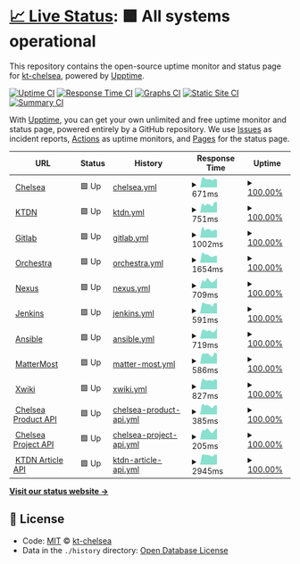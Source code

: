 # [📈 Live Status](https://kt-chelsea.github.io/status/): <!--live status--> **🟩 All systems operational**

This repository contains the open-source uptime monitor and status page for [kt-chelsea](https://kt-chelsea.github.io/status/), powered by [Upptime](https://github.com/upptime/upptime).

[![Uptime CI](https://github.com/koj-co/upptime/workflows/Uptime%20CI/badge.svg)](https://github.com/koj-co/upptime/actions?query=workflow%3A%22Uptime+CI%22)
[![Response Time CI](https://github.com/koj-co/upptime/workflows/Response%20Time%20CI/badge.svg)](https://github.com/koj-co/upptime/actions?query=workflow%3A%22Response+Time+CI%22)
[![Graphs CI](https://github.com/koj-co/upptime/workflows/Graphs%20CI/badge.svg)](https://github.com/koj-co/upptime/actions?query=workflow%3A%22Graphs+CI%22)
[![Static Site CI](https://github.com/koj-co/upptime/workflows/Static%20Site%20CI/badge.svg)](https://github.com/koj-co/upptime/actions?query=workflow%3A%22Static+Site+CI%22)
[![Summary CI](https://github.com/koj-co/upptime/workflows/Summary%20CI/badge.svg)](https://github.com/koj-co/upptime/actions?query=workflow%3A%22Summary+CI%22)

With [Upptime](https://upptime.js.org), you can get your own unlimited and free uptime monitor and status page, powered entirely by a GitHub repository. We use [Issues](https://github.com/kt-chelsea/status/issues) as incident reports, [Actions](https://github.com/kt-chelsea/status/actions) as uptime monitors, and [Pages](https://kt-chelsea.github.io/status/) for the status page.

<!--start: status pages-->
<!-- This summary is generated by Upptime (https://github.com/upptime/upptime) -->
<!-- Do not edit this manually, your changes will be overwritten -->
<!-- prettier-ignore -->
| URL | Status | History | Response Time | Uptime |
| --- | ------ | ------- | ------------- | ------ |
| <img alt="" src="https://favicons.githubusercontent.com/chelsea.kt.co.kr" height="13"> [Chelsea](http://chelsea.kt.co.kr) | 🟩 Up | [chelsea.yml](https://github.com/kt-chelsea/status/commits/master/history/chelsea.yml) | <details><summary><img alt="Response time graph" src="./graphs/chelsea/response-time-week.png" height="20"> 671ms</summary><br><a href="https://kt-chelsea.github.io/status/history/chelsea"><img alt="Response time 758" src="https://img.shields.io/endpoint?url=https%3A%2F%2Fraw.githubusercontent.com%2Fkt-chelsea%2Fstatus%2Fmaster%2Fapi%2Fchelsea%2Fresponse-time.json"></a><br><a href="https://kt-chelsea.github.io/status/history/chelsea"><img alt="24-hour response time 650" src="https://img.shields.io/endpoint?url=https%3A%2F%2Fraw.githubusercontent.com%2Fkt-chelsea%2Fstatus%2Fmaster%2Fapi%2Fchelsea%2Fresponse-time-day.json"></a><br><a href="https://kt-chelsea.github.io/status/history/chelsea"><img alt="7-day response time 671" src="https://img.shields.io/endpoint?url=https%3A%2F%2Fraw.githubusercontent.com%2Fkt-chelsea%2Fstatus%2Fmaster%2Fapi%2Fchelsea%2Fresponse-time-week.json"></a><br><a href="https://kt-chelsea.github.io/status/history/chelsea"><img alt="30-day response time 741" src="https://img.shields.io/endpoint?url=https%3A%2F%2Fraw.githubusercontent.com%2Fkt-chelsea%2Fstatus%2Fmaster%2Fapi%2Fchelsea%2Fresponse-time-month.json"></a><br><a href="https://kt-chelsea.github.io/status/history/chelsea"><img alt="1-year response time 758" src="https://img.shields.io/endpoint?url=https%3A%2F%2Fraw.githubusercontent.com%2Fkt-chelsea%2Fstatus%2Fmaster%2Fapi%2Fchelsea%2Fresponse-time-year.json"></a></details> | <details><summary><a href="https://kt-chelsea.github.io/status/history/chelsea">100.00%</a></summary><a href="https://kt-chelsea.github.io/status/history/chelsea"><img alt="All-time uptime 99.91%" src="https://img.shields.io/endpoint?url=https%3A%2F%2Fraw.githubusercontent.com%2Fkt-chelsea%2Fstatus%2Fmaster%2Fapi%2Fchelsea%2Fuptime.json"></a><br><a href="https://kt-chelsea.github.io/status/history/chelsea"><img alt="24-hour uptime 100.00%" src="https://img.shields.io/endpoint?url=https%3A%2F%2Fraw.githubusercontent.com%2Fkt-chelsea%2Fstatus%2Fmaster%2Fapi%2Fchelsea%2Fuptime-day.json"></a><br><a href="https://kt-chelsea.github.io/status/history/chelsea"><img alt="7-day uptime 100.00%" src="https://img.shields.io/endpoint?url=https%3A%2F%2Fraw.githubusercontent.com%2Fkt-chelsea%2Fstatus%2Fmaster%2Fapi%2Fchelsea%2Fuptime-week.json"></a><br><a href="https://kt-chelsea.github.io/status/history/chelsea"><img alt="30-day uptime 99.96%" src="https://img.shields.io/endpoint?url=https%3A%2F%2Fraw.githubusercontent.com%2Fkt-chelsea%2Fstatus%2Fmaster%2Fapi%2Fchelsea%2Fuptime-month.json"></a><br><a href="https://kt-chelsea.github.io/status/history/chelsea"><img alt="1-year uptime 99.91%" src="https://img.shields.io/endpoint?url=https%3A%2F%2Fraw.githubusercontent.com%2Fkt-chelsea%2Fstatus%2Fmaster%2Fapi%2Fchelsea%2Fuptime-year.json"></a></details>
| <img alt="" src="https://favicons.githubusercontent.com/ktdn.chelsea.kt.co.kr" height="13"> [KTDN](http://ktdn.chelsea.kt.co.kr) | 🟩 Up | [ktdn.yml](https://github.com/kt-chelsea/status/commits/master/history/ktdn.yml) | <details><summary><img alt="Response time graph" src="./graphs/ktdn/response-time-week.png" height="20"> 751ms</summary><br><a href="https://kt-chelsea.github.io/status/history/ktdn"><img alt="Response time 719" src="https://img.shields.io/endpoint?url=https%3A%2F%2Fraw.githubusercontent.com%2Fkt-chelsea%2Fstatus%2Fmaster%2Fapi%2Fktdn%2Fresponse-time.json"></a><br><a href="https://kt-chelsea.github.io/status/history/ktdn"><img alt="24-hour response time 916" src="https://img.shields.io/endpoint?url=https%3A%2F%2Fraw.githubusercontent.com%2Fkt-chelsea%2Fstatus%2Fmaster%2Fapi%2Fktdn%2Fresponse-time-day.json"></a><br><a href="https://kt-chelsea.github.io/status/history/ktdn"><img alt="7-day response time 751" src="https://img.shields.io/endpoint?url=https%3A%2F%2Fraw.githubusercontent.com%2Fkt-chelsea%2Fstatus%2Fmaster%2Fapi%2Fktdn%2Fresponse-time-week.json"></a><br><a href="https://kt-chelsea.github.io/status/history/ktdn"><img alt="30-day response time 756" src="https://img.shields.io/endpoint?url=https%3A%2F%2Fraw.githubusercontent.com%2Fkt-chelsea%2Fstatus%2Fmaster%2Fapi%2Fktdn%2Fresponse-time-month.json"></a><br><a href="https://kt-chelsea.github.io/status/history/ktdn"><img alt="1-year response time 719" src="https://img.shields.io/endpoint?url=https%3A%2F%2Fraw.githubusercontent.com%2Fkt-chelsea%2Fstatus%2Fmaster%2Fapi%2Fktdn%2Fresponse-time-year.json"></a></details> | <details><summary><a href="https://kt-chelsea.github.io/status/history/ktdn">100.00%</a></summary><a href="https://kt-chelsea.github.io/status/history/ktdn"><img alt="All-time uptime 99.92%" src="https://img.shields.io/endpoint?url=https%3A%2F%2Fraw.githubusercontent.com%2Fkt-chelsea%2Fstatus%2Fmaster%2Fapi%2Fktdn%2Fuptime.json"></a><br><a href="https://kt-chelsea.github.io/status/history/ktdn"><img alt="24-hour uptime 100.00%" src="https://img.shields.io/endpoint?url=https%3A%2F%2Fraw.githubusercontent.com%2Fkt-chelsea%2Fstatus%2Fmaster%2Fapi%2Fktdn%2Fuptime-day.json"></a><br><a href="https://kt-chelsea.github.io/status/history/ktdn"><img alt="7-day uptime 100.00%" src="https://img.shields.io/endpoint?url=https%3A%2F%2Fraw.githubusercontent.com%2Fkt-chelsea%2Fstatus%2Fmaster%2Fapi%2Fktdn%2Fuptime-week.json"></a><br><a href="https://kt-chelsea.github.io/status/history/ktdn"><img alt="30-day uptime 99.96%" src="https://img.shields.io/endpoint?url=https%3A%2F%2Fraw.githubusercontent.com%2Fkt-chelsea%2Fstatus%2Fmaster%2Fapi%2Fktdn%2Fuptime-month.json"></a><br><a href="https://kt-chelsea.github.io/status/history/ktdn"><img alt="1-year uptime 99.92%" src="https://img.shields.io/endpoint?url=https%3A%2F%2Fraw.githubusercontent.com%2Fkt-chelsea%2Fstatus%2Fmaster%2Fapi%2Fktdn%2Fuptime-year.json"></a></details>
| <img alt="" src="https://favicons.githubusercontent.com/scm.chelsea.kt.co.kr" height="13"> [Gitlab](http://scm.chelsea.kt.co.kr) | 🟩 Up | [gitlab.yml](https://github.com/kt-chelsea/status/commits/master/history/gitlab.yml) | <details><summary><img alt="Response time graph" src="./graphs/gitlab/response-time-week.png" height="20"> 1002ms</summary><br><a href="https://kt-chelsea.github.io/status/history/gitlab"><img alt="Response time 1005" src="https://img.shields.io/endpoint?url=https%3A%2F%2Fraw.githubusercontent.com%2Fkt-chelsea%2Fstatus%2Fmaster%2Fapi%2Fgitlab%2Fresponse-time.json"></a><br><a href="https://kt-chelsea.github.io/status/history/gitlab"><img alt="24-hour response time 912" src="https://img.shields.io/endpoint?url=https%3A%2F%2Fraw.githubusercontent.com%2Fkt-chelsea%2Fstatus%2Fmaster%2Fapi%2Fgitlab%2Fresponse-time-day.json"></a><br><a href="https://kt-chelsea.github.io/status/history/gitlab"><img alt="7-day response time 1002" src="https://img.shields.io/endpoint?url=https%3A%2F%2Fraw.githubusercontent.com%2Fkt-chelsea%2Fstatus%2Fmaster%2Fapi%2Fgitlab%2Fresponse-time-week.json"></a><br><a href="https://kt-chelsea.github.io/status/history/gitlab"><img alt="30-day response time 1066" src="https://img.shields.io/endpoint?url=https%3A%2F%2Fraw.githubusercontent.com%2Fkt-chelsea%2Fstatus%2Fmaster%2Fapi%2Fgitlab%2Fresponse-time-month.json"></a><br><a href="https://kt-chelsea.github.io/status/history/gitlab"><img alt="1-year response time 1005" src="https://img.shields.io/endpoint?url=https%3A%2F%2Fraw.githubusercontent.com%2Fkt-chelsea%2Fstatus%2Fmaster%2Fapi%2Fgitlab%2Fresponse-time-year.json"></a></details> | <details><summary><a href="https://kt-chelsea.github.io/status/history/gitlab">100.00%</a></summary><a href="https://kt-chelsea.github.io/status/history/gitlab"><img alt="All-time uptime 99.90%" src="https://img.shields.io/endpoint?url=https%3A%2F%2Fraw.githubusercontent.com%2Fkt-chelsea%2Fstatus%2Fmaster%2Fapi%2Fgitlab%2Fuptime.json"></a><br><a href="https://kt-chelsea.github.io/status/history/gitlab"><img alt="24-hour uptime 100.00%" src="https://img.shields.io/endpoint?url=https%3A%2F%2Fraw.githubusercontent.com%2Fkt-chelsea%2Fstatus%2Fmaster%2Fapi%2Fgitlab%2Fuptime-day.json"></a><br><a href="https://kt-chelsea.github.io/status/history/gitlab"><img alt="7-day uptime 100.00%" src="https://img.shields.io/endpoint?url=https%3A%2F%2Fraw.githubusercontent.com%2Fkt-chelsea%2Fstatus%2Fmaster%2Fapi%2Fgitlab%2Fuptime-week.json"></a><br><a href="https://kt-chelsea.github.io/status/history/gitlab"><img alt="30-day uptime 99.96%" src="https://img.shields.io/endpoint?url=https%3A%2F%2Fraw.githubusercontent.com%2Fkt-chelsea%2Fstatus%2Fmaster%2Fapi%2Fgitlab%2Fuptime-month.json"></a><br><a href="https://kt-chelsea.github.io/status/history/gitlab"><img alt="1-year uptime 99.90%" src="https://img.shields.io/endpoint?url=https%3A%2F%2Fraw.githubusercontent.com%2Fkt-chelsea%2Fstatus%2Fmaster%2Fapi%2Fgitlab%2Fuptime-year.json"></a></details>
| <img alt="" src="https://favicons.githubusercontent.com/issue.chelsea.kt.co.kr" height="13"> [Orchestra](http://issue.chelsea.kt.co.kr) | 🟩 Up | [orchestra.yml](https://github.com/kt-chelsea/status/commits/master/history/orchestra.yml) | <details><summary><img alt="Response time graph" src="./graphs/orchestra/response-time-week.png" height="20"> 1654ms</summary><br><a href="https://kt-chelsea.github.io/status/history/orchestra"><img alt="Response time 1922" src="https://img.shields.io/endpoint?url=https%3A%2F%2Fraw.githubusercontent.com%2Fkt-chelsea%2Fstatus%2Fmaster%2Fapi%2Forchestra%2Fresponse-time.json"></a><br><a href="https://kt-chelsea.github.io/status/history/orchestra"><img alt="24-hour response time 1510" src="https://img.shields.io/endpoint?url=https%3A%2F%2Fraw.githubusercontent.com%2Fkt-chelsea%2Fstatus%2Fmaster%2Fapi%2Forchestra%2Fresponse-time-day.json"></a><br><a href="https://kt-chelsea.github.io/status/history/orchestra"><img alt="7-day response time 1654" src="https://img.shields.io/endpoint?url=https%3A%2F%2Fraw.githubusercontent.com%2Fkt-chelsea%2Fstatus%2Fmaster%2Fapi%2Forchestra%2Fresponse-time-week.json"></a><br><a href="https://kt-chelsea.github.io/status/history/orchestra"><img alt="30-day response time 1741" src="https://img.shields.io/endpoint?url=https%3A%2F%2Fraw.githubusercontent.com%2Fkt-chelsea%2Fstatus%2Fmaster%2Fapi%2Forchestra%2Fresponse-time-month.json"></a><br><a href="https://kt-chelsea.github.io/status/history/orchestra"><img alt="1-year response time 1922" src="https://img.shields.io/endpoint?url=https%3A%2F%2Fraw.githubusercontent.com%2Fkt-chelsea%2Fstatus%2Fmaster%2Fapi%2Forchestra%2Fresponse-time-year.json"></a></details> | <details><summary><a href="https://kt-chelsea.github.io/status/history/orchestra">100.00%</a></summary><a href="https://kt-chelsea.github.io/status/history/orchestra"><img alt="All-time uptime 99.93%" src="https://img.shields.io/endpoint?url=https%3A%2F%2Fraw.githubusercontent.com%2Fkt-chelsea%2Fstatus%2Fmaster%2Fapi%2Forchestra%2Fuptime.json"></a><br><a href="https://kt-chelsea.github.io/status/history/orchestra"><img alt="24-hour uptime 100.00%" src="https://img.shields.io/endpoint?url=https%3A%2F%2Fraw.githubusercontent.com%2Fkt-chelsea%2Fstatus%2Fmaster%2Fapi%2Forchestra%2Fuptime-day.json"></a><br><a href="https://kt-chelsea.github.io/status/history/orchestra"><img alt="7-day uptime 100.00%" src="https://img.shields.io/endpoint?url=https%3A%2F%2Fraw.githubusercontent.com%2Fkt-chelsea%2Fstatus%2Fmaster%2Fapi%2Forchestra%2Fuptime-week.json"></a><br><a href="https://kt-chelsea.github.io/status/history/orchestra"><img alt="30-day uptime 99.96%" src="https://img.shields.io/endpoint?url=https%3A%2F%2Fraw.githubusercontent.com%2Fkt-chelsea%2Fstatus%2Fmaster%2Fapi%2Forchestra%2Fuptime-month.json"></a><br><a href="https://kt-chelsea.github.io/status/history/orchestra"><img alt="1-year uptime 99.93%" src="https://img.shields.io/endpoint?url=https%3A%2F%2Fraw.githubusercontent.com%2Fkt-chelsea%2Fstatus%2Fmaster%2Fapi%2Forchestra%2Fuptime-year.json"></a></details>
| <img alt="" src="https://favicons.githubusercontent.com/repo.chelsea.kt.co.kr" height="13"> [Nexus](http://repo.chelsea.kt.co.kr) | 🟩 Up | [nexus.yml](https://github.com/kt-chelsea/status/commits/master/history/nexus.yml) | <details><summary><img alt="Response time graph" src="./graphs/nexus/response-time-week.png" height="20"> 709ms</summary><br><a href="https://kt-chelsea.github.io/status/history/nexus"><img alt="Response time 639" src="https://img.shields.io/endpoint?url=https%3A%2F%2Fraw.githubusercontent.com%2Fkt-chelsea%2Fstatus%2Fmaster%2Fapi%2Fnexus%2Fresponse-time.json"></a><br><a href="https://kt-chelsea.github.io/status/history/nexus"><img alt="24-hour response time 918" src="https://img.shields.io/endpoint?url=https%3A%2F%2Fraw.githubusercontent.com%2Fkt-chelsea%2Fstatus%2Fmaster%2Fapi%2Fnexus%2Fresponse-time-day.json"></a><br><a href="https://kt-chelsea.github.io/status/history/nexus"><img alt="7-day response time 709" src="https://img.shields.io/endpoint?url=https%3A%2F%2Fraw.githubusercontent.com%2Fkt-chelsea%2Fstatus%2Fmaster%2Fapi%2Fnexus%2Fresponse-time-week.json"></a><br><a href="https://kt-chelsea.github.io/status/history/nexus"><img alt="30-day response time 644" src="https://img.shields.io/endpoint?url=https%3A%2F%2Fraw.githubusercontent.com%2Fkt-chelsea%2Fstatus%2Fmaster%2Fapi%2Fnexus%2Fresponse-time-month.json"></a><br><a href="https://kt-chelsea.github.io/status/history/nexus"><img alt="1-year response time 639" src="https://img.shields.io/endpoint?url=https%3A%2F%2Fraw.githubusercontent.com%2Fkt-chelsea%2Fstatus%2Fmaster%2Fapi%2Fnexus%2Fresponse-time-year.json"></a></details> | <details><summary><a href="https://kt-chelsea.github.io/status/history/nexus">100.00%</a></summary><a href="https://kt-chelsea.github.io/status/history/nexus"><img alt="All-time uptime 99.94%" src="https://img.shields.io/endpoint?url=https%3A%2F%2Fraw.githubusercontent.com%2Fkt-chelsea%2Fstatus%2Fmaster%2Fapi%2Fnexus%2Fuptime.json"></a><br><a href="https://kt-chelsea.github.io/status/history/nexus"><img alt="24-hour uptime 100.00%" src="https://img.shields.io/endpoint?url=https%3A%2F%2Fraw.githubusercontent.com%2Fkt-chelsea%2Fstatus%2Fmaster%2Fapi%2Fnexus%2Fuptime-day.json"></a><br><a href="https://kt-chelsea.github.io/status/history/nexus"><img alt="7-day uptime 100.00%" src="https://img.shields.io/endpoint?url=https%3A%2F%2Fraw.githubusercontent.com%2Fkt-chelsea%2Fstatus%2Fmaster%2Fapi%2Fnexus%2Fuptime-week.json"></a><br><a href="https://kt-chelsea.github.io/status/history/nexus"><img alt="30-day uptime 99.96%" src="https://img.shields.io/endpoint?url=https%3A%2F%2Fraw.githubusercontent.com%2Fkt-chelsea%2Fstatus%2Fmaster%2Fapi%2Fnexus%2Fuptime-month.json"></a><br><a href="https://kt-chelsea.github.io/status/history/nexus"><img alt="1-year uptime 99.94%" src="https://img.shields.io/endpoint?url=https%3A%2F%2Fraw.githubusercontent.com%2Fkt-chelsea%2Fstatus%2Fmaster%2Fapi%2Fnexus%2Fuptime-year.json"></a></details>
| <img alt="" src="https://favicons.githubusercontent.com/build.chelsea.kt.co.kr" height="13"> [Jenkins](http://build.chelsea.kt.co.kr) | 🟩 Up | [jenkins.yml](https://github.com/kt-chelsea/status/commits/master/history/jenkins.yml) | <details><summary><img alt="Response time graph" src="./graphs/jenkins/response-time-week.png" height="20"> 591ms</summary><br><a href="https://kt-chelsea.github.io/status/history/jenkins"><img alt="Response time 646" src="https://img.shields.io/endpoint?url=https%3A%2F%2Fraw.githubusercontent.com%2Fkt-chelsea%2Fstatus%2Fmaster%2Fapi%2Fjenkins%2Fresponse-time.json"></a><br><a href="https://kt-chelsea.github.io/status/history/jenkins"><img alt="24-hour response time 616" src="https://img.shields.io/endpoint?url=https%3A%2F%2Fraw.githubusercontent.com%2Fkt-chelsea%2Fstatus%2Fmaster%2Fapi%2Fjenkins%2Fresponse-time-day.json"></a><br><a href="https://kt-chelsea.github.io/status/history/jenkins"><img alt="7-day response time 591" src="https://img.shields.io/endpoint?url=https%3A%2F%2Fraw.githubusercontent.com%2Fkt-chelsea%2Fstatus%2Fmaster%2Fapi%2Fjenkins%2Fresponse-time-week.json"></a><br><a href="https://kt-chelsea.github.io/status/history/jenkins"><img alt="30-day response time 667" src="https://img.shields.io/endpoint?url=https%3A%2F%2Fraw.githubusercontent.com%2Fkt-chelsea%2Fstatus%2Fmaster%2Fapi%2Fjenkins%2Fresponse-time-month.json"></a><br><a href="https://kt-chelsea.github.io/status/history/jenkins"><img alt="1-year response time 646" src="https://img.shields.io/endpoint?url=https%3A%2F%2Fraw.githubusercontent.com%2Fkt-chelsea%2Fstatus%2Fmaster%2Fapi%2Fjenkins%2Fresponse-time-year.json"></a></details> | <details><summary><a href="https://kt-chelsea.github.io/status/history/jenkins">100.00%</a></summary><a href="https://kt-chelsea.github.io/status/history/jenkins"><img alt="All-time uptime 97.80%" src="https://img.shields.io/endpoint?url=https%3A%2F%2Fraw.githubusercontent.com%2Fkt-chelsea%2Fstatus%2Fmaster%2Fapi%2Fjenkins%2Fuptime.json"></a><br><a href="https://kt-chelsea.github.io/status/history/jenkins"><img alt="24-hour uptime 100.00%" src="https://img.shields.io/endpoint?url=https%3A%2F%2Fraw.githubusercontent.com%2Fkt-chelsea%2Fstatus%2Fmaster%2Fapi%2Fjenkins%2Fuptime-day.json"></a><br><a href="https://kt-chelsea.github.io/status/history/jenkins"><img alt="7-day uptime 100.00%" src="https://img.shields.io/endpoint?url=https%3A%2F%2Fraw.githubusercontent.com%2Fkt-chelsea%2Fstatus%2Fmaster%2Fapi%2Fjenkins%2Fuptime-week.json"></a><br><a href="https://kt-chelsea.github.io/status/history/jenkins"><img alt="30-day uptime 96.66%" src="https://img.shields.io/endpoint?url=https%3A%2F%2Fraw.githubusercontent.com%2Fkt-chelsea%2Fstatus%2Fmaster%2Fapi%2Fjenkins%2Fuptime-month.json"></a><br><a href="https://kt-chelsea.github.io/status/history/jenkins"><img alt="1-year uptime 97.80%" src="https://img.shields.io/endpoint?url=https%3A%2F%2Fraw.githubusercontent.com%2Fkt-chelsea%2Fstatus%2Fmaster%2Fapi%2Fjenkins%2Fuptime-year.json"></a></details>
| <img alt="" src="https://favicons.githubusercontent.com/deploy.chelsea.kt.co.kr" height="13"> [Ansible](http://deploy.chelsea.kt.co.kr/#/login) | 🟩 Up | [ansible.yml](https://github.com/kt-chelsea/status/commits/master/history/ansible.yml) | <details><summary><img alt="Response time graph" src="./graphs/ansible/response-time-week.png" height="20"> 719ms</summary><br><a href="https://kt-chelsea.github.io/status/history/ansible"><img alt="Response time 669" src="https://img.shields.io/endpoint?url=https%3A%2F%2Fraw.githubusercontent.com%2Fkt-chelsea%2Fstatus%2Fmaster%2Fapi%2Fansible%2Fresponse-time.json"></a><br><a href="https://kt-chelsea.github.io/status/history/ansible"><img alt="24-hour response time 952" src="https://img.shields.io/endpoint?url=https%3A%2F%2Fraw.githubusercontent.com%2Fkt-chelsea%2Fstatus%2Fmaster%2Fapi%2Fansible%2Fresponse-time-day.json"></a><br><a href="https://kt-chelsea.github.io/status/history/ansible"><img alt="7-day response time 719" src="https://img.shields.io/endpoint?url=https%3A%2F%2Fraw.githubusercontent.com%2Fkt-chelsea%2Fstatus%2Fmaster%2Fapi%2Fansible%2Fresponse-time-week.json"></a><br><a href="https://kt-chelsea.github.io/status/history/ansible"><img alt="30-day response time 685" src="https://img.shields.io/endpoint?url=https%3A%2F%2Fraw.githubusercontent.com%2Fkt-chelsea%2Fstatus%2Fmaster%2Fapi%2Fansible%2Fresponse-time-month.json"></a><br><a href="https://kt-chelsea.github.io/status/history/ansible"><img alt="1-year response time 669" src="https://img.shields.io/endpoint?url=https%3A%2F%2Fraw.githubusercontent.com%2Fkt-chelsea%2Fstatus%2Fmaster%2Fapi%2Fansible%2Fresponse-time-year.json"></a></details> | <details><summary><a href="https://kt-chelsea.github.io/status/history/ansible">100.00%</a></summary><a href="https://kt-chelsea.github.io/status/history/ansible"><img alt="All-time uptime 99.95%" src="https://img.shields.io/endpoint?url=https%3A%2F%2Fraw.githubusercontent.com%2Fkt-chelsea%2Fstatus%2Fmaster%2Fapi%2Fansible%2Fuptime.json"></a><br><a href="https://kt-chelsea.github.io/status/history/ansible"><img alt="24-hour uptime 100.00%" src="https://img.shields.io/endpoint?url=https%3A%2F%2Fraw.githubusercontent.com%2Fkt-chelsea%2Fstatus%2Fmaster%2Fapi%2Fansible%2Fuptime-day.json"></a><br><a href="https://kt-chelsea.github.io/status/history/ansible"><img alt="7-day uptime 100.00%" src="https://img.shields.io/endpoint?url=https%3A%2F%2Fraw.githubusercontent.com%2Fkt-chelsea%2Fstatus%2Fmaster%2Fapi%2Fansible%2Fuptime-week.json"></a><br><a href="https://kt-chelsea.github.io/status/history/ansible"><img alt="30-day uptime 99.96%" src="https://img.shields.io/endpoint?url=https%3A%2F%2Fraw.githubusercontent.com%2Fkt-chelsea%2Fstatus%2Fmaster%2Fapi%2Fansible%2Fuptime-month.json"></a><br><a href="https://kt-chelsea.github.io/status/history/ansible"><img alt="1-year uptime 99.95%" src="https://img.shields.io/endpoint?url=https%3A%2F%2Fraw.githubusercontent.com%2Fkt-chelsea%2Fstatus%2Fmaster%2Fapi%2Fansible%2Fuptime-year.json"></a></details>
| <img alt="" src="https://favicons.githubusercontent.com/chat.chelsea.kt.co.kr" height="13"> [MatterMost](http://chat.chelsea.kt.co.kr/login) | 🟩 Up | [matter-most.yml](https://github.com/kt-chelsea/status/commits/master/history/matter-most.yml) | <details><summary><img alt="Response time graph" src="./graphs/matter-most/response-time-week.png" height="20"> 586ms</summary><br><a href="https://kt-chelsea.github.io/status/history/matter-most"><img alt="Response time 594" src="https://img.shields.io/endpoint?url=https%3A%2F%2Fraw.githubusercontent.com%2Fkt-chelsea%2Fstatus%2Fmaster%2Fapi%2Fmatter-most%2Fresponse-time.json"></a><br><a href="https://kt-chelsea.github.io/status/history/matter-most"><img alt="24-hour response time 631" src="https://img.shields.io/endpoint?url=https%3A%2F%2Fraw.githubusercontent.com%2Fkt-chelsea%2Fstatus%2Fmaster%2Fapi%2Fmatter-most%2Fresponse-time-day.json"></a><br><a href="https://kt-chelsea.github.io/status/history/matter-most"><img alt="7-day response time 586" src="https://img.shields.io/endpoint?url=https%3A%2F%2Fraw.githubusercontent.com%2Fkt-chelsea%2Fstatus%2Fmaster%2Fapi%2Fmatter-most%2Fresponse-time-week.json"></a><br><a href="https://kt-chelsea.github.io/status/history/matter-most"><img alt="30-day response time 578" src="https://img.shields.io/endpoint?url=https%3A%2F%2Fraw.githubusercontent.com%2Fkt-chelsea%2Fstatus%2Fmaster%2Fapi%2Fmatter-most%2Fresponse-time-month.json"></a><br><a href="https://kt-chelsea.github.io/status/history/matter-most"><img alt="1-year response time 594" src="https://img.shields.io/endpoint?url=https%3A%2F%2Fraw.githubusercontent.com%2Fkt-chelsea%2Fstatus%2Fmaster%2Fapi%2Fmatter-most%2Fresponse-time-year.json"></a></details> | <details><summary><a href="https://kt-chelsea.github.io/status/history/matter-most">100.00%</a></summary><a href="https://kt-chelsea.github.io/status/history/matter-most"><img alt="All-time uptime 99.95%" src="https://img.shields.io/endpoint?url=https%3A%2F%2Fraw.githubusercontent.com%2Fkt-chelsea%2Fstatus%2Fmaster%2Fapi%2Fmatter-most%2Fuptime.json"></a><br><a href="https://kt-chelsea.github.io/status/history/matter-most"><img alt="24-hour uptime 100.00%" src="https://img.shields.io/endpoint?url=https%3A%2F%2Fraw.githubusercontent.com%2Fkt-chelsea%2Fstatus%2Fmaster%2Fapi%2Fmatter-most%2Fuptime-day.json"></a><br><a href="https://kt-chelsea.github.io/status/history/matter-most"><img alt="7-day uptime 100.00%" src="https://img.shields.io/endpoint?url=https%3A%2F%2Fraw.githubusercontent.com%2Fkt-chelsea%2Fstatus%2Fmaster%2Fapi%2Fmatter-most%2Fuptime-week.json"></a><br><a href="https://kt-chelsea.github.io/status/history/matter-most"><img alt="30-day uptime 99.96%" src="https://img.shields.io/endpoint?url=https%3A%2F%2Fraw.githubusercontent.com%2Fkt-chelsea%2Fstatus%2Fmaster%2Fapi%2Fmatter-most%2Fuptime-month.json"></a><br><a href="https://kt-chelsea.github.io/status/history/matter-most"><img alt="1-year uptime 99.95%" src="https://img.shields.io/endpoint?url=https%3A%2F%2Fraw.githubusercontent.com%2Fkt-chelsea%2Fstatus%2Fmaster%2Fapi%2Fmatter-most%2Fuptime-year.json"></a></details>
| <img alt="" src="https://favicons.githubusercontent.com/wiki.chelsea.kt.co.kr" height="13"> [Xwiki](http://wiki.chelsea.kt.co.kr/xwiki/bin/view/Main/) | 🟩 Up | [xwiki.yml](https://github.com/kt-chelsea/status/commits/master/history/xwiki.yml) | <details><summary><img alt="Response time graph" src="./graphs/xwiki/response-time-week.png" height="20"> 827ms</summary><br><a href="https://kt-chelsea.github.io/status/history/xwiki"><img alt="Response time 844" src="https://img.shields.io/endpoint?url=https%3A%2F%2Fraw.githubusercontent.com%2Fkt-chelsea%2Fstatus%2Fmaster%2Fapi%2Fxwiki%2Fresponse-time.json"></a><br><a href="https://kt-chelsea.github.io/status/history/xwiki"><img alt="24-hour response time 854" src="https://img.shields.io/endpoint?url=https%3A%2F%2Fraw.githubusercontent.com%2Fkt-chelsea%2Fstatus%2Fmaster%2Fapi%2Fxwiki%2Fresponse-time-day.json"></a><br><a href="https://kt-chelsea.github.io/status/history/xwiki"><img alt="7-day response time 827" src="https://img.shields.io/endpoint?url=https%3A%2F%2Fraw.githubusercontent.com%2Fkt-chelsea%2Fstatus%2Fmaster%2Fapi%2Fxwiki%2Fresponse-time-week.json"></a><br><a href="https://kt-chelsea.github.io/status/history/xwiki"><img alt="30-day response time 862" src="https://img.shields.io/endpoint?url=https%3A%2F%2Fraw.githubusercontent.com%2Fkt-chelsea%2Fstatus%2Fmaster%2Fapi%2Fxwiki%2Fresponse-time-month.json"></a><br><a href="https://kt-chelsea.github.io/status/history/xwiki"><img alt="1-year response time 844" src="https://img.shields.io/endpoint?url=https%3A%2F%2Fraw.githubusercontent.com%2Fkt-chelsea%2Fstatus%2Fmaster%2Fapi%2Fxwiki%2Fresponse-time-year.json"></a></details> | <details><summary><a href="https://kt-chelsea.github.io/status/history/xwiki">100.00%</a></summary><a href="https://kt-chelsea.github.io/status/history/xwiki"><img alt="All-time uptime 99.95%" src="https://img.shields.io/endpoint?url=https%3A%2F%2Fraw.githubusercontent.com%2Fkt-chelsea%2Fstatus%2Fmaster%2Fapi%2Fxwiki%2Fuptime.json"></a><br><a href="https://kt-chelsea.github.io/status/history/xwiki"><img alt="24-hour uptime 100.00%" src="https://img.shields.io/endpoint?url=https%3A%2F%2Fraw.githubusercontent.com%2Fkt-chelsea%2Fstatus%2Fmaster%2Fapi%2Fxwiki%2Fuptime-day.json"></a><br><a href="https://kt-chelsea.github.io/status/history/xwiki"><img alt="7-day uptime 100.00%" src="https://img.shields.io/endpoint?url=https%3A%2F%2Fraw.githubusercontent.com%2Fkt-chelsea%2Fstatus%2Fmaster%2Fapi%2Fxwiki%2Fuptime-week.json"></a><br><a href="https://kt-chelsea.github.io/status/history/xwiki"><img alt="30-day uptime 99.96%" src="https://img.shields.io/endpoint?url=https%3A%2F%2Fraw.githubusercontent.com%2Fkt-chelsea%2Fstatus%2Fmaster%2Fapi%2Fxwiki%2Fuptime-month.json"></a><br><a href="https://kt-chelsea.github.io/status/history/xwiki"><img alt="1-year uptime 99.95%" src="https://img.shields.io/endpoint?url=https%3A%2F%2Fraw.githubusercontent.com%2Fkt-chelsea%2Fstatus%2Fmaster%2Fapi%2Fxwiki%2Fuptime-year.json"></a></details>
| <img alt="" src="https://favicons.githubusercontent.com/chelsea.kt.co.kr" height="13"> [Chelsea Product API](http://chelsea.kt.co.kr/chelsea/product) | 🟩 Up | [chelsea-product-api.yml](https://github.com/kt-chelsea/status/commits/master/history/chelsea-product-api.yml) | <details><summary><img alt="Response time graph" src="./graphs/chelsea-product-api/response-time-week.png" height="20"> 385ms</summary><br><a href="https://kt-chelsea.github.io/status/history/chelsea-product-api"><img alt="Response time 369" src="https://img.shields.io/endpoint?url=https%3A%2F%2Fraw.githubusercontent.com%2Fkt-chelsea%2Fstatus%2Fmaster%2Fapi%2Fchelsea-product-api%2Fresponse-time.json"></a><br><a href="https://kt-chelsea.github.io/status/history/chelsea-product-api"><img alt="24-hour response time 400" src="https://img.shields.io/endpoint?url=https%3A%2F%2Fraw.githubusercontent.com%2Fkt-chelsea%2Fstatus%2Fmaster%2Fapi%2Fchelsea-product-api%2Fresponse-time-day.json"></a><br><a href="https://kt-chelsea.github.io/status/history/chelsea-product-api"><img alt="7-day response time 385" src="https://img.shields.io/endpoint?url=https%3A%2F%2Fraw.githubusercontent.com%2Fkt-chelsea%2Fstatus%2Fmaster%2Fapi%2Fchelsea-product-api%2Fresponse-time-week.json"></a><br><a href="https://kt-chelsea.github.io/status/history/chelsea-product-api"><img alt="30-day response time 369" src="https://img.shields.io/endpoint?url=https%3A%2F%2Fraw.githubusercontent.com%2Fkt-chelsea%2Fstatus%2Fmaster%2Fapi%2Fchelsea-product-api%2Fresponse-time-month.json"></a><br><a href="https://kt-chelsea.github.io/status/history/chelsea-product-api"><img alt="1-year response time 369" src="https://img.shields.io/endpoint?url=https%3A%2F%2Fraw.githubusercontent.com%2Fkt-chelsea%2Fstatus%2Fmaster%2Fapi%2Fchelsea-product-api%2Fresponse-time-year.json"></a></details> | <details><summary><a href="https://kt-chelsea.github.io/status/history/chelsea-product-api">100.00%</a></summary><a href="https://kt-chelsea.github.io/status/history/chelsea-product-api"><img alt="All-time uptime 99.85%" src="https://img.shields.io/endpoint?url=https%3A%2F%2Fraw.githubusercontent.com%2Fkt-chelsea%2Fstatus%2Fmaster%2Fapi%2Fchelsea-product-api%2Fuptime.json"></a><br><a href="https://kt-chelsea.github.io/status/history/chelsea-product-api"><img alt="24-hour uptime 100.00%" src="https://img.shields.io/endpoint?url=https%3A%2F%2Fraw.githubusercontent.com%2Fkt-chelsea%2Fstatus%2Fmaster%2Fapi%2Fchelsea-product-api%2Fuptime-day.json"></a><br><a href="https://kt-chelsea.github.io/status/history/chelsea-product-api"><img alt="7-day uptime 100.00%" src="https://img.shields.io/endpoint?url=https%3A%2F%2Fraw.githubusercontent.com%2Fkt-chelsea%2Fstatus%2Fmaster%2Fapi%2Fchelsea-product-api%2Fuptime-week.json"></a><br><a href="https://kt-chelsea.github.io/status/history/chelsea-product-api"><img alt="30-day uptime 99.72%" src="https://img.shields.io/endpoint?url=https%3A%2F%2Fraw.githubusercontent.com%2Fkt-chelsea%2Fstatus%2Fmaster%2Fapi%2Fchelsea-product-api%2Fuptime-month.json"></a><br><a href="https://kt-chelsea.github.io/status/history/chelsea-product-api"><img alt="1-year uptime 99.85%" src="https://img.shields.io/endpoint?url=https%3A%2F%2Fraw.githubusercontent.com%2Fkt-chelsea%2Fstatus%2Fmaster%2Fapi%2Fchelsea-product-api%2Fuptime-year.json"></a></details>
| <img alt="" src="https://favicons.githubusercontent.com/chelsea.kt.co.kr" height="13"> [Chelsea Project API](http://chelsea.kt.co.kr/chelsea/project) | 🟩 Up | [chelsea-project-api.yml](https://github.com/kt-chelsea/status/commits/master/history/chelsea-project-api.yml) | <details><summary><img alt="Response time graph" src="./graphs/chelsea-project-api/response-time-week.png" height="20"> 205ms</summary><br><a href="https://kt-chelsea.github.io/status/history/chelsea-project-api"><img alt="Response time 192" src="https://img.shields.io/endpoint?url=https%3A%2F%2Fraw.githubusercontent.com%2Fkt-chelsea%2Fstatus%2Fmaster%2Fapi%2Fchelsea-project-api%2Fresponse-time.json"></a><br><a href="https://kt-chelsea.github.io/status/history/chelsea-project-api"><img alt="24-hour response time 250" src="https://img.shields.io/endpoint?url=https%3A%2F%2Fraw.githubusercontent.com%2Fkt-chelsea%2Fstatus%2Fmaster%2Fapi%2Fchelsea-project-api%2Fresponse-time-day.json"></a><br><a href="https://kt-chelsea.github.io/status/history/chelsea-project-api"><img alt="7-day response time 205" src="https://img.shields.io/endpoint?url=https%3A%2F%2Fraw.githubusercontent.com%2Fkt-chelsea%2Fstatus%2Fmaster%2Fapi%2Fchelsea-project-api%2Fresponse-time-week.json"></a><br><a href="https://kt-chelsea.github.io/status/history/chelsea-project-api"><img alt="30-day response time 193" src="https://img.shields.io/endpoint?url=https%3A%2F%2Fraw.githubusercontent.com%2Fkt-chelsea%2Fstatus%2Fmaster%2Fapi%2Fchelsea-project-api%2Fresponse-time-month.json"></a><br><a href="https://kt-chelsea.github.io/status/history/chelsea-project-api"><img alt="1-year response time 192" src="https://img.shields.io/endpoint?url=https%3A%2F%2Fraw.githubusercontent.com%2Fkt-chelsea%2Fstatus%2Fmaster%2Fapi%2Fchelsea-project-api%2Fresponse-time-year.json"></a></details> | <details><summary><a href="https://kt-chelsea.github.io/status/history/chelsea-project-api">100.00%</a></summary><a href="https://kt-chelsea.github.io/status/history/chelsea-project-api"><img alt="All-time uptime 99.85%" src="https://img.shields.io/endpoint?url=https%3A%2F%2Fraw.githubusercontent.com%2Fkt-chelsea%2Fstatus%2Fmaster%2Fapi%2Fchelsea-project-api%2Fuptime.json"></a><br><a href="https://kt-chelsea.github.io/status/history/chelsea-project-api"><img alt="24-hour uptime 100.00%" src="https://img.shields.io/endpoint?url=https%3A%2F%2Fraw.githubusercontent.com%2Fkt-chelsea%2Fstatus%2Fmaster%2Fapi%2Fchelsea-project-api%2Fuptime-day.json"></a><br><a href="https://kt-chelsea.github.io/status/history/chelsea-project-api"><img alt="7-day uptime 100.00%" src="https://img.shields.io/endpoint?url=https%3A%2F%2Fraw.githubusercontent.com%2Fkt-chelsea%2Fstatus%2Fmaster%2Fapi%2Fchelsea-project-api%2Fuptime-week.json"></a><br><a href="https://kt-chelsea.github.io/status/history/chelsea-project-api"><img alt="30-day uptime 99.73%" src="https://img.shields.io/endpoint?url=https%3A%2F%2Fraw.githubusercontent.com%2Fkt-chelsea%2Fstatus%2Fmaster%2Fapi%2Fchelsea-project-api%2Fuptime-month.json"></a><br><a href="https://kt-chelsea.github.io/status/history/chelsea-project-api"><img alt="1-year uptime 99.85%" src="https://img.shields.io/endpoint?url=https%3A%2F%2Fraw.githubusercontent.com%2Fkt-chelsea%2Fstatus%2Fmaster%2Fapi%2Fchelsea-project-api%2Fuptime-year.json"></a></details>
| <img alt="" src="https://favicons.githubusercontent.com/ktdn.chelsea.kt.co.kr" height="13"> [KTDN Article API](http://ktdn.chelsea.kt.co.kr/api/v1/articles) | 🟩 Up | [ktdn-article-api.yml](https://github.com/kt-chelsea/status/commits/master/history/ktdn-article-api.yml) | <details><summary><img alt="Response time graph" src="./graphs/ktdn-article-api/response-time-week.png" height="20"> 2945ms</summary><br><a href="https://kt-chelsea.github.io/status/history/ktdn-article-api"><img alt="Response time 2764" src="https://img.shields.io/endpoint?url=https%3A%2F%2Fraw.githubusercontent.com%2Fkt-chelsea%2Fstatus%2Fmaster%2Fapi%2Fktdn-article-api%2Fresponse-time.json"></a><br><a href="https://kt-chelsea.github.io/status/history/ktdn-article-api"><img alt="24-hour response time 3094" src="https://img.shields.io/endpoint?url=https%3A%2F%2Fraw.githubusercontent.com%2Fkt-chelsea%2Fstatus%2Fmaster%2Fapi%2Fktdn-article-api%2Fresponse-time-day.json"></a><br><a href="https://kt-chelsea.github.io/status/history/ktdn-article-api"><img alt="7-day response time 2945" src="https://img.shields.io/endpoint?url=https%3A%2F%2Fraw.githubusercontent.com%2Fkt-chelsea%2Fstatus%2Fmaster%2Fapi%2Fktdn-article-api%2Fresponse-time-week.json"></a><br><a href="https://kt-chelsea.github.io/status/history/ktdn-article-api"><img alt="30-day response time 2878" src="https://img.shields.io/endpoint?url=https%3A%2F%2Fraw.githubusercontent.com%2Fkt-chelsea%2Fstatus%2Fmaster%2Fapi%2Fktdn-article-api%2Fresponse-time-month.json"></a><br><a href="https://kt-chelsea.github.io/status/history/ktdn-article-api"><img alt="1-year response time 2764" src="https://img.shields.io/endpoint?url=https%3A%2F%2Fraw.githubusercontent.com%2Fkt-chelsea%2Fstatus%2Fmaster%2Fapi%2Fktdn-article-api%2Fresponse-time-year.json"></a></details> | <details><summary><a href="https://kt-chelsea.github.io/status/history/ktdn-article-api">100.00%</a></summary><a href="https://kt-chelsea.github.io/status/history/ktdn-article-api"><img alt="All-time uptime 99.76%" src="https://img.shields.io/endpoint?url=https%3A%2F%2Fraw.githubusercontent.com%2Fkt-chelsea%2Fstatus%2Fmaster%2Fapi%2Fktdn-article-api%2Fuptime.json"></a><br><a href="https://kt-chelsea.github.io/status/history/ktdn-article-api"><img alt="24-hour uptime 100.00%" src="https://img.shields.io/endpoint?url=https%3A%2F%2Fraw.githubusercontent.com%2Fkt-chelsea%2Fstatus%2Fmaster%2Fapi%2Fktdn-article-api%2Fuptime-day.json"></a><br><a href="https://kt-chelsea.github.io/status/history/ktdn-article-api"><img alt="7-day uptime 100.00%" src="https://img.shields.io/endpoint?url=https%3A%2F%2Fraw.githubusercontent.com%2Fkt-chelsea%2Fstatus%2Fmaster%2Fapi%2Fktdn-article-api%2Fuptime-week.json"></a><br><a href="https://kt-chelsea.github.io/status/history/ktdn-article-api"><img alt="30-day uptime 99.73%" src="https://img.shields.io/endpoint?url=https%3A%2F%2Fraw.githubusercontent.com%2Fkt-chelsea%2Fstatus%2Fmaster%2Fapi%2Fktdn-article-api%2Fuptime-month.json"></a><br><a href="https://kt-chelsea.github.io/status/history/ktdn-article-api"><img alt="1-year uptime 99.76%" src="https://img.shields.io/endpoint?url=https%3A%2F%2Fraw.githubusercontent.com%2Fkt-chelsea%2Fstatus%2Fmaster%2Fapi%2Fktdn-article-api%2Fuptime-year.json"></a></details>

<!--end: status pages-->

[**Visit our status website →**](https://kt-chelsea.github.io/status/)

## 📄 License

- Code: [MIT](./LICENSE) © [kt-chelsea](https://kt-chelsea.github.io/status/)
- Data in the `./history` directory: [Open Database License](https://opendatacommons.org/licenses/odbl/1-0/)
